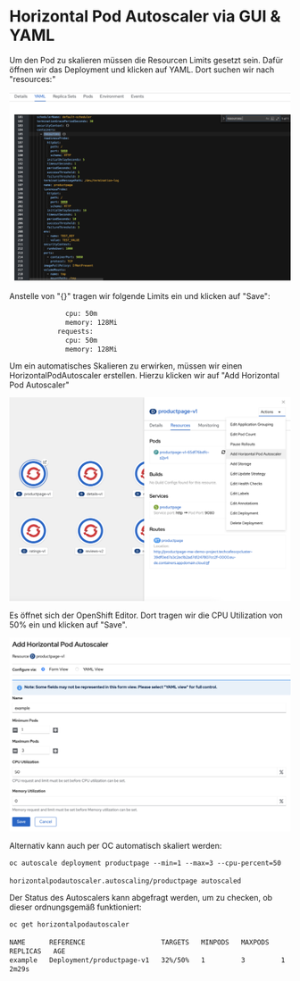 # Horizontal Pod Autoscaler via GUI & YAML

Um den Pod zu skalieren müssen die Resourcen Limits gesetzt sein. Dafür öffnen wir das Deployment und klicken auf YAML. Dort suchen wir nach "resources:"

![](../../../.gitbook/assets/screenshot-2021-03-08-at-21.56.45.png)

Anstelle von "{}" tragen wir folgende Limits ein und klicken auf "Save":

```text
              cpu: 50m
              memory: 128Mi
            requests:
              cpu: 50m
              memory: 128Mi
```

Um ein automatisches Skalieren zu erwirken, müssen wir einen HorizontalPodAutoscaler erstellen. Hierzu klicken wir auf "Add Horizontal Pod Autoscaler"

![](../../../.gitbook/assets/screenshot-2021-03-08-at-21.51.24.png)

Es öffnet sich der OpenShift Editor. Dort tragen wir die CPU Utilization von 50% ein und klicken auf "Save".

![](../../../.gitbook/assets/screenshot-2021-03-08-at-22.06.26.png)

Alternativ kann auch per OC automatisch skaliert werden:

```text
oc autoscale deployment productpage --min=1 --max=3 --cpu-percent=50   

horizontalpodautoscaler.autoscaling/productpage autoscaled
```

Der Status des Autoscalers kann abgefragt werden, um zu checken, ob dieser ordnungsgemäß funktioniert:

```text
oc get horizontalpodautoscaler

NAME      REFERENCE                   TARGETS   MINPODS   MAXPODS   REPLICAS   AGE
example   Deployment/productpage-v1   32%/50%   1         3         1          2m29s
```

